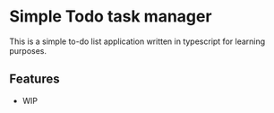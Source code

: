 # Simple Todo task manager
This is a simple to-do list application written in typescript for learning purposes.

## Features
* WIP
